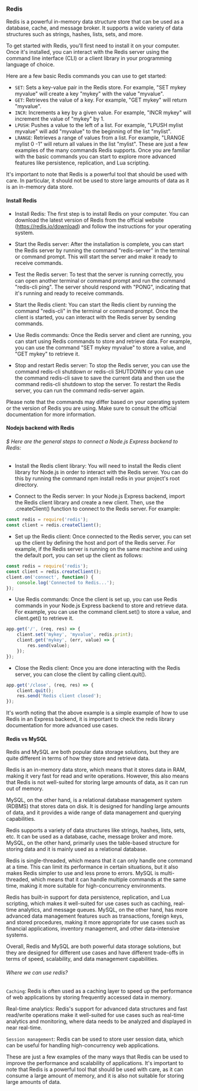 ### Redis

Redis is a powerful in-memory data structure store that can be used as a database, cache, and message broker. It supports a wide variety of data structures such as strings, hashes, lists, sets, and more.

To get started with Redis, you'll first need to install it on your computer. Once it's installed, you can interact with the Redis server using the command line interface (CLI) or a client library in your programming language of choice.

Here are a few basic Redis commands you can use to get started:

- `SET`: Sets a key-value pair in the Redis store. For example, "SET mykey myvalue" will create a key "mykey" with the value "myvalue".
- `GET`: Retrieves the value of a key. For example, "GET mykey" will return "myvalue".
- `INCR`: Increments a key by a given value. For example, "INCR mykey" will increment the value of "mykey" by 1.
- `LPUSH`: Pushes a value to the left of a list. For example, "LPUSH mylist myvalue" will add "myvalue" to the beginning of the list "mylist".
- `LRANGE`: Retrieves a range of values from a list. For example, "LRANGE mylist 0 -1" will return all values in the list "mylist".
These are just a few examples of the many commands Redis supports. Once you are familiar with the basic commands you can start to explore more advanced features like persistence, replication, and Lua scripting.

It's important to note that Redis is a powerful tool that should be used with care. In particular, it should not be used to store large amounts of data as it is an in-memory data store.

#### Install Redis

- Install Redis: The first step is to install Redis on your computer. You can download the latest version of Redis from the official website (https://redis.io/download) and follow the instructions for your operating system.

- Start the Redis server: After the installation is complete, you can start the Redis server by running the command "redis-server" in the terminal or command prompt. This will start the server and make it ready to receive commands.

- Test the Redis server: To test that the server is running correctly, you can open another terminal or command prompt and run the command "redis-cli ping". The server should respond with "PONG", indicating that it's running and ready to receive commands.

- Start the Redis client: You can start the Redis client by running the command "redis-cli" in the terminal or command prompt. Once the client is started, you can interact with the Redis server by sending commands.

- Use Redis commands: Once the Redis server and client are running, you can start using Redis commands to store and retrieve data. For example, you can use the command "SET mykey myvalue" to store a value, and "GET mykey" to retrieve it.

- Stop and restart Redis server: To stop the Redis server, you can use the command redis-cli shutdown or redis-cli SHUTDOWN or you can use the command redis-cli save to save the current data and then use the command redis-cli shutdown to stop the server. To restart the Redis server, you can run the command redis-server again.

Please note that the commands may differ based on your operating system or the version of Redis you are using. Make sure to consult the official documentation for more information.

#### Nodejs backend with Redis

###### $ Here are the general steps to connect a Node.js Express backend to Redis:

- Install the Redis client library: You will need to install the Redis client library for Node.js in order to interact with the Redis server. You can do this by running the command npm install redis in your project's root directory.

- Connect to the Redis server: In your Node.js Express backend, import the Redis client library and create a new client. Then, use the .createClient() function to connect to the Redis server. For example:

```js
const redis = require('redis');
const client = redis.createClient();
```

- Set up the Redis client: Once connected to the Redis server, you can set up the client by defining the host and port of the Redis server. For example, if the Redis server is running on the same machine and using the default port, you can set up the client as follows:

```js
const redis = require('redis');
const client = redis.createClient();
client.on('connect', function() {
    console.log('Connected to Redis...');
});
```

- Use Redis commands: Once the client is set up, you can use Redis commands in your Node.js Express backend to store and retrieve data. For example, you can use the command client.set() to store a value, and client.get() to retrieve it.

```js
app.get('/', (req, res) => {
    client.set('mykey', 'myvalue', redis.print);
    client.get('mykey', (err, value) => {
        res.send(value);
    });
});
```

- Close the Redis client: Once you are done interacting with the Redis server, you can close the client by calling client.quit().

```js
app.get('/close', (req, res) => {
    client.quit();
    res.send('Redis client closed');
});
```

It's worth noting that the above example is a simple example of how to use Redis in an Express backend, it is important to check the redis library documentation for more advanced use cases.

#### Redis vs MySQL

Redis and MySQL are both popular data storage solutions, but they are quite different in terms of how they store and retrieve data.

Redis is an in-memory data store, which means that it stores data in RAM, making it very fast for read and write operations. However, this also means that Redis is not well-suited for storing large amounts of data, as it can run out of memory.

MySQL, on the other hand, is a relational database management system (RDBMS) that stores data on disk. It is designed for handling large amounts of data, and it provides a wide range of data management and querying capabilities.

Redis supports a variety of data structures like strings, hashes, lists, sets, etc. It can be used as a database, cache, message broker and more. MySQL, on the other hand, primarily uses the table-based structure for storing data and it is mainly used as a relational database.

Redis is single-threaded, which means that it can only handle one command at a time. This can limit its performance in certain situations, but it also makes Redis simpler to use and less prone to errors. MySQL is multi-threaded, which means that it can handle multiple commands at the same time, making it more suitable for high-concurrency environments.

Redis has built-in support for data persistence, replication, and Lua scripting, which makes it well-suited for use cases such as caching, real-time analytics, and message queues. MySQL, on the other hand, has more advanced data management features such as transactions, foreign keys, and stored procedures, making it more appropriate for use cases such as financial applications, inventory management, and other data-intensive systems.

Overall, Redis and MySQL are both powerful data storage solutions, but they are designed for different use cases and have different trade-offs in terms of speed, scalability, and data management capabilities.

###### Where we can use redis?

`Caching`: Redis is often used as a caching layer to speed up the performance of web applications by storing frequently accessed data in memory.

Real-time analytics: Redis's support for advanced data structures and fast read/write operations make it well-suited for use cases such as real-time analytics and monitoring, where data needs to be analyzed and displayed in near real-time.

`Session management`: Redis can be used to store user session data, which can be useful for handling high-concurrency web applications.

These are just a few examples of the many ways that Redis can be used to improve the performance and scalability of applications. It's important to note that Redis is a powerful tool that should be used with care, as it can consume a large amount of memory, and it is also not suitable for storing large amounts of data.